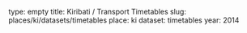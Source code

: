 type: empty
title: Kiribati / Transport Timetables
slug: places/ki/datasets/timetables
place: ki
dataset: timetables
year: 2014
